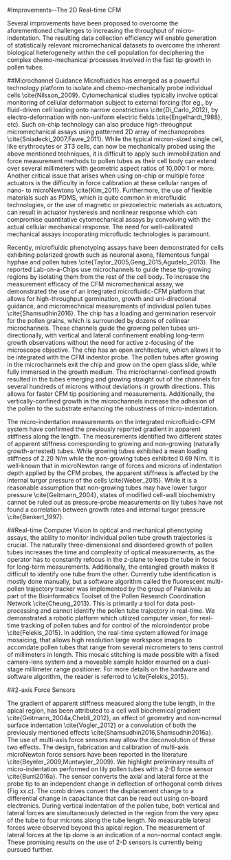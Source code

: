 #Improvements--The 2D Real-time CFM

Several improvements have been proposed to overcome the aforementioned challenges to increasing the throughput of micro-indentation. The resulting data collection efficiency will enable generation of statistically relevant micromechanical datasets to overcome the inherent biological heterogeneity within the cell population for deciphering the complex chemo-mechanical processes involved in the fast tip growth in pollen tubes. 

##Microchannel Guidance
Microfluidics has emerged as a powerful technology platform to isolate and chemo-mechanically probe individual cells \cite{Nilsson_2009}. Cytomechanical studies typically involve optical monitoring of cellular deformation subject to external forcing (for eg., by fluid-driven cell loading onto narrow constrictions \cite{Di_Carlo_2012}, by electro-deformation with non-uniform electric fields \cite{Engelhardt_1988}, etc). Such on-chip technology can also produce high-throughput micromechanical assays using patterned 2D array of mechanoprobes \cite{Sniadecki_2007,Favre_2011}. While the typical micron-sized single cell, like erythrocytes or 3T3 cells, can now be mechanically probed using the above mentioned techniques, it is difficult to apply such immobilization and force measurement methods to pollen tubes as their cell body can extend over several millimeters with geometric aspect ratios of 10,000:1  or more. Another critical issue that arises when using on-chip or multiple force actuators is the difficulty in force calibration at these cellular ranges of nano- to microNewtons \cite{Kim_2011}. Furthermore, the use of flexible materials such as PDMS, which is quite common in microfluidic technologies, or the use of magnetic or piezoelectric materials as actuators, can result in actuator hysteresis and nonlinear response which can compromise quantitative cytomechanical assays by convolving with the actual cellular mechanical response. The need for well-calibrated mechanical assays incoporating microfludic technologies is paramount. 

Recently, microfluidic phenotyping assays have been demonstrated for cells exhibiting polarized growth such as neuronal axons, filamentous fungal hyphae and pollen tubes \cite{Taylor_2005,Geng_2015,Agudelo_2013}. The reported Lab-on-a-Chips use microchannels to guide these tip-growing regions by isolating them from the rest of the cell body. To increase the measurement efficacy of the CFM micromechanical assay, we demonstrated the use of an integrated microfluidic-CFM platform that allows for high-throughput germination, growth and uni-directional guidance, and micromechnical measurements of individual pollen tubes \cite{Shamsudhin2016}. The chip has a loading and germination reservoir for the pollen grains, which is surrounded by dozens of collinear microchannels. These channels guide the growing pollen tubes uni-directionally, with vertical and lateral confinement enabling long-term growth observations without the need for active z-focusing of the microscope objective. The chip has an open architecture, which allows it to be integrated with the CFM indentor probe. The pollen tubes after growing in the microchannels exit the chip and grow on the open glass slide, while fully immersed in the growth medium. The microchannel-confined growth resulted in the tubes emerging and growing straight out of the channels for several hundreds of microns without deviations in growth directions. This allows for faster CFM tip positioning and measurements. Additionally, the vertically-confined growth in the microchannels increase the adhesion of the pollen to the substrate enhancing the robustness of micro-indentation. 

The micro-indentation measurements on the integrated microfluidic-CFM system have confirmed the previously reported gradient in apparent stiffness along the length. The measurements identified two different states of apparent stiffness corresponding to growing and non-growing (naturally growth-arrested) tubes. While growing tubes exhibited a mean loading stiffness of 2.20 N/m while the non-growing tubes exhibited 0.69 N/m. It is well-known that in microNewton range of forces and microns of indentation depth applied by the CFM probes, the apparent stiffness is affected by the internal turgor pressure of the cells \cite{Weber_2015}. While it is a reasonable assumption that non-growing tubes may have lower turgor pressure \cite{Geitmann_2004}, states of modified cell-wall biochemistry cannot be ruled out as pressure-probe measurements on lily tubes have not found a correlation between growth rates and internal turgor pressure \cite{Benkert_1997}. 

##Real-time Computer Vision
In optical and mechanical phenotyping assays, the ability to monitor individual pollen tube growth trajectories is crucial. The naturally three-dimensional and disordered growth of pollen tubes increases the time and complexity of optical measurements, as the operator has to constantly refocus in the z-plane to keep the tube in focus for long-term measurements. Additionally, the entangled growth makes it difficult to identify one tube from the other. Currently tube identification is mostly done manually, but a software algorithm called the fluorescent multi-pollen trajectory tracker was implemented by the group of Palanivelu as part of the Bioinformatics Toolset of the Pollen Research Coordination Network \cite{Cheung_2013}. This is primarily a tool for data post-processing and cannot identify the pollen tube trajectory in real-time. We demonstrated a robotic platform which utilized computer vision, for real-time tracking of pollen tubes and for control of the microindentor probe \cite{Felekis_2015}. In addition, the real-time system allowed for image mosaicing, that allows high resolution large workspace images to accomdate pollen tubes that range from several micrometers to tens control  of millimeters in length. This mosaic stitching is made possible with a fixed camera-lens system and a moveable sample holder mounted on a dual-stage millimeter range positioner. For more details on  the hardware and software algorithm, the reader is referred to \cite{Felekis_2015}.

##2-axis Force Sensors

The gradient of apparent stiffness measured along the tube length, in the apical region, has been attributed to a cell wall biochemical gradient \cite{Geitmann_2004a,Chebli_2012}, an effect of geometry and non-normal surface indentation \cite{Vogler_2012} or a convolution of both the previously mentioned effects \cite{Shamsudhin2016,Shamsudhin2016a}. The use of multi-axis force sensors may allow the deconvolution of these two effects. The design, fabrication and calibration of multi-axis microNewton force sensors have been reported in the literature \cite{Beyeler_2009,Muntwyler_2009}. We highlight preliminary results of micro-indentation performed on lily pollen tubes with a 2-D force sensor \cite{Burri2016a}. The sensor converts the axial and lateral force at the probe tip to an independent change in deflection of orthogonal comb drives (Fig xx.c). The comb drives convert the displacement change to a differential change in capacitance that can be read out using on-board electronics. During vertical indentation of the pollen tube, both vertical and lateral forces are simultaneously detected in the region from the very apex of the tube to four microns along the tube length. No measurable lateral forces were observed beyond this apical region. The measurement of lateral forces at the tip dome is an indication of a non-normal contact angle. These promising results on the use of 2-D sensors is currently being pursued further. 

